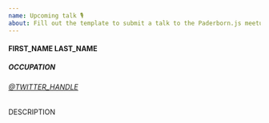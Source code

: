 ```yaml
---
name: Upcoming talk 🎙️
about: Fill out the template to submit a talk to the Paderborn.js meetup. If you want to add information like a preferred date that is not reflected in the template, add it as a comment afterwards.
---
```


<!-- tell us your name -->
#### FIRST_NAME LAST_NAME

<!-- your job title and company, i.e. "Web Developer at Initech" -->
##### OCCUPATION

<!-- twitter or other social media link -->
###### [@TWITTER_HANDLE](https://twitter.com/TWITTER_HANDLE)

<!-- a brief description of your talk -->
DESCRIPTION
